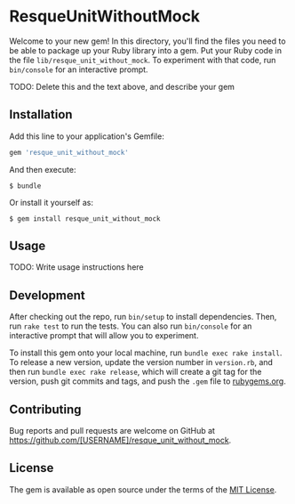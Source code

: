 # ResqueUnitWithoutMock

Welcome to your new gem! In this directory, you'll find the files you need to be able to package up your Ruby library into a gem. Put your Ruby code in the file `lib/resque_unit_without_mock`. To experiment with that code, run `bin/console` for an interactive prompt.

TODO: Delete this and the text above, and describe your gem

## Installation

Add this line to your application's Gemfile:

```ruby
gem 'resque_unit_without_mock'
```

And then execute:

    $ bundle

Or install it yourself as:

    $ gem install resque_unit_without_mock

## Usage

TODO: Write usage instructions here

## Development

After checking out the repo, run `bin/setup` to install dependencies. Then, run `rake test` to run the tests. You can also run `bin/console` for an interactive prompt that will allow you to experiment.

To install this gem onto your local machine, run `bundle exec rake install`. To release a new version, update the version number in `version.rb`, and then run `bundle exec rake release`, which will create a git tag for the version, push git commits and tags, and push the `.gem` file to [rubygems.org](https://rubygems.org).

## Contributing

Bug reports and pull requests are welcome on GitHub at https://github.com/[USERNAME]/resque_unit_without_mock.

## License

The gem is available as open source under the terms of the [MIT License](https://opensource.org/licenses/MIT).
